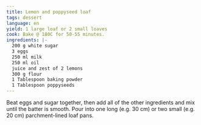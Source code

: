 ```yaml
---
title: Lemon and poppyseed loaf
tags: dessert
language: en
yield: 1 large loaf or 2 small loaves
cook: Bake @ 180C for 50-55 minutes.
ingredients: |-
  200 g white sugar
  3 eggs
  250 ml milk
  250 ml oil
  juice and zest of 2 lemons
  300 g flour
  1 Tablespoon baking powder
  1 Tablespoon poppyseeds
---
```

Beat eggs and sugar together, then add all of the other ingredients and mix until the batter is smooth. Pour into one long (e.g. 30 cm) or two small (e.g. 20 cm) parchment-lined loaf pans.